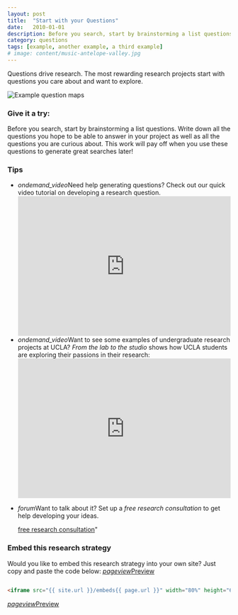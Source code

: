 ```yaml
---
layout: post
title:  "Start with your Questions"
date:   2010-01-01
description: Before you search, start by brainstorming a list questions.
category: questions
tags: [example, another example, a third example]
# image: content/music-antelope-valley.jpg
---
```


<p class="intro"><span class="dropcap">Q</span>uestions drive research. The most rewarding  research projects start with questions you care about and want to explore.</p>

<!--
<figure>
	<img src="{{ '/assets/img/content/climate-change-psychology-480.jpg' | prepend: site.baseurl }}" alt="Question map examples"> 
	<figcaption>What are you curious about? What questions do you hope to answer in your project?</figcaption>
</figure>
-->

<img src="{{ '/assets/img/content/question-map-examples.jpg' | prepend: site.baseurl }}" alt="Example question maps"> 

### Give it a try:

Before you search, start by brainstorming a list questions. Write down all the questions you hope to be able to answer in your project as well as all the questions you are curious about. This work will pay off when you use these questions to generate great searches later!

### Tips

<ul class="collapsible popout" data-collapsible="expandable">
    <li>
      <div class="collapsible-header"><i class="material-icons">ondemand_video</i>Need help generating questions? Check out our quick video tutorial on developing a research question.</div>
      <div class="collapsible-body"><iframe width="100%" height="315" src="https://www.youtube.com/embed/jj-F6YVtsxI?list=PLV8eqWoGXke5D5bmwscUhow1RJKWZmMRZ" frameborder="0" allowfullscreen></iframe></div>
    </li>
    <li>
      <div class="collapsible-header"><i class="material-icons">ondemand_video</i>Want to see some examples of undergraduate research projects at UCLA? <em>From the lab to the studio</em> shows how UCLA students are exploring their passions in their research:</div>
      <div class="collapsible-body"><iframe width="100%" height="315" src="https://www.youtube.com/embed/ZEoosFwqi-Q?list=PLV8eqWoGXke5D5bmwscUhow1RJKWZmMRZ" frameborder="0" allowfullscreen></iframe></p></div>
    </li>
    <li>
      <div class="collapsible-header"><i class="material-icons">forum</i>Want to talk about it? Set up a <em>free research consultation</em> to get help developing your ideas.</div>
      <div class="collapsible-body"><p style="button"><a href="http://calendar.library.ucla.edu/booking/powell-consultations" target="_blank">free research consultation</a>"</p></div>
    </li>
  </ul>

### Embed this research strategy

Would you like to embed this research strategy into your own site? Just copy and paste the code below: <a href="{{ site.url }}/embeds{{ page.url }}" target="_blank" class="badge"><i class="material-icons">pageview</i>Preview</a>

~~~ html

<iframe src="{{ site.url }}/embeds{{ page.url }}" width="80%" height="600px"></iframe>

~~~

<a href="{{ site.url }}/embeds{{ page.url }}" target="_blank" class="waves-effect waves-light btn"><i class="material-icons left">pageview</i>Preview</a>